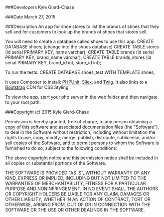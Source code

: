 ###Developers
Kyle Giard-Chase

###Date
March 27, 2015

###Description
An app for shoe stores to list the brands of shoes that they sell and for customers to look up the brands of shoes that stores sell.

You will need to create a database called shoes to use this app.
    CREATE DATABASE shoes;
    (change into the shoes database)
    CREATE TABLE stores (id serial PRIMARY KEY, name varchar);
    CREATE TABLE brands (id serial PRIMARY KEY, brand_name varchar);
    CREATE TABLE brands_stores (id serial PRIMARY KEY, brand_id int, store_id int);

To run the tests:
    CREATE DATABASE shoes_test WITH TEMPLATE shoes;

It uses Composer to install:
<a href="https://phpunit.de/" target="_blank">PHPUnit</a>, <a href="http://silex.sensiolabs.org/" target="_blank">Silex</a>, and <a href="http://twig.sensiolabs.org/" target="_blank">Twig</a>.  It also links to a <a href="http://www.bootstrapcdn.com/" target="_blank">Bootstrap</a> CDN for CSS Styling.

To view the app, start your php server in the web folder and then navigate to your root path.


###Copyright (c) 2015 Kyle Giard-Chase

Permission is hereby granted, free of charge, to any person obtaining a copy
of this software and associated documentation files (the "Software"), to deal
in the Software without restriction, including without limitation the rights
to use, copy, modify, merge, publish, distribute, sublicense, and/or sell
copies of the Software, and to permit persons to whom the Software is
furnished to do so, subject to the following conditions:

The above copyright notice and this permission notice shall be included in
all copies or substantial portions of the Software.

THE SOFTWARE IS PROVIDED "AS IS", WITHOUT WARRANTY OF ANY KIND, EXPRESS OR
IMPLIED, INCLUDING BUT NOT LIMITED TO THE WARRANTIES OF MERCHANTABILITY,
FITNESS FOR A PARTICULAR PURPOSE AND NONINFRINGEMENT. IN NO EVENT SHALL THE
AUTHORS OR COPYRIGHT HOLDERS BE LIABLE FOR ANY CLAIM, DAMAGES OR OTHER
LIABILITY, WHETHER IN AN ACTION OF CONTRACT, TORT OR OTHERWISE, ARISING FROM,
OUT OF OR IN CONNECTION WITH THE SOFTWARE OR THE USE OR OTHER DEALINGS IN
THE SOFTWARE.
